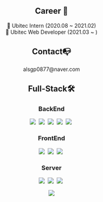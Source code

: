 <br><br>
<h2 align="center"> Career 👋</h3>
<p align="center">
🔭 Ubitec Intern (2020.08 ~ 2021.02)<br>
🔭 Ubitec Web Developer (2021.03 ~ )
</p>

<h2 align="center"> Contact📭</h3>
<p align="center">
alsgp0877@naver.com
</p>

<h2 align="center"> Full-Stack🛠</h3>
<h3 align="center"> BackEnd</h3>
<p align="center">
<img src="https://img.shields.io/badge/Java-007396?style=flat-square&logo=Java&logoColor=white"/></a>&nbsp;
<img src="https://img.shields.io/badge/MySQL-4479A1?style=flat-square&logo=MySQL&logoColor=white"/></a>&nbsp;
<img src="https://img.shields.io/badge/JSP-007396?style=flat-square&logo=Java&logoColor=white"/></a>&nbsp;
<img src="https://img.shields.io/badge/Spring-6DB33F?style=flat-square&logo=Spring&logoColor=white"/></a>&nbsp;
<img src="https://img.shields.io/badge/전자정부프레임워크-EE350F?style=flat-square&logo=Framework7&logoColor=white"/></a>&nbsp;
</p>

<h3 align="center"> FrontEnd</h3>
<p align="center">
<img src="https://img.shields.io/badge/JavaScript-F7DF1E?style=flat-square&logo=JavaScript&logoColor=black"/></a>&nbsp;
<img src="https://img.shields.io/badge/jQuery-0769AD?style=flat-square&logo=jQuery&logoColor=black"/></a>&nbsp;
<img src="https://img.shields.io/badge/React-61DAFB?style=flat-square&logo=React&logoColor=black"/></a>&nbsp;
</p>

<h3 align="center"> Server</h3>
<p align="center">
<img src="https://img.shields.io/badge/Linux-FCC624?style=flat-square&logo=Linux&logoColor=white"/>&nbsp;
<img src="https://img.shields.io/badge/Apache Tomcat-F8DC75?style=flat-square&logo=Apache Tomcat&logoColor=black"/>&nbsp;
<img src="https://img.shields.io/badge/CentOS-262577?style=flat-square&logo=CentOS&logoColor=white"/>&nbsp;
</p>

<p align="center">
  <a href="#"><img src="https://github-readme-stats.vercel.app/api?username=alsgp0877"/></a>
</p>
